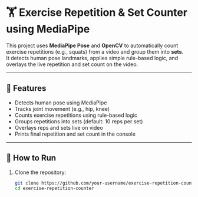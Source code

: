 # 🏋️ Exercise Repetition & Set Counter using MediaPipe

This project uses **MediaPipe Pose** and **OpenCV** to automatically count exercise repetitions (e.g., squats) from a video and group them into **sets**.  
It detects human pose landmarks, applies simple rule-based logic, and overlays the live repetition and set count on the video.

---

## 🎯 Features
- Detects human pose using MediaPipe
- Tracks joint movement (e.g., hip, knee)
- Counts exercise repetitions using rule-based logic
- Groups repetitions into sets (default: 10 reps per set)
- Overlays reps and sets live on video
- Prints final repetition and set count in the console

---

## 🚀 How to Run
1. Clone the repository:
   ```bash
   git clone https://github.com/your-username/exercise-repetition-counter.git
   cd exercise-repetition-counter
